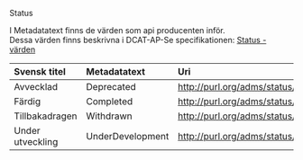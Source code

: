 Status

I Metadatatext finns de värden som api producenten inför.<br>
Dessa värden finns beskrivna i DCAT-AP-Se specifikationen: [Status  - värden](https://docs.dataportal.se/dcat/sv/#http%3A%2F%2Fpurl.org%2Fadms%2Fstatus%2FDeprecated)

| Svensk titel |Metadatatext | Uri | 
|:------------|:------------|:--------------------
|Avvecklad         |Deprecated          | http://purl.org/adms/status/Deprecated             |  
|Färdig            |Completed           | http://purl.org/adms/status/Completed               |            
|Tillbakadragen    |Withdrawn           | http://purl.org/adms/status/Withdrawn              |            
|Under utveckling  |UnderDevelopment    | http://purl.org/adms/status/UnderDevelopment               |            

